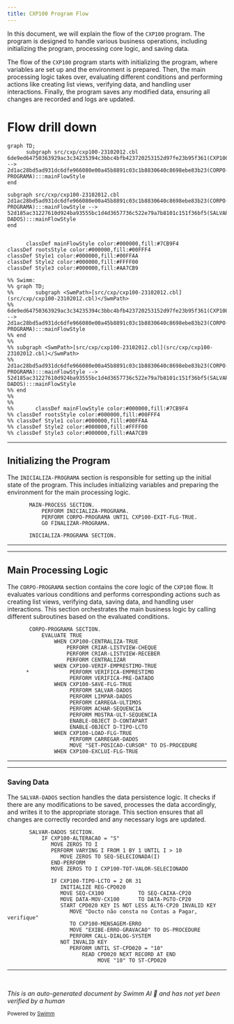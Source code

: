 ```yaml
---
title: CXP100 Program Flow
---
```

In this document, we will explain the flow of the <SwmToken path="src/cxp/cxp100-23102012.cbl" pos="320:9:9" line-data="           PERFORM CORPO-PROGRAMA UNTIL CXP100-EXIT-FLG-TRUE.">`CXP100`</SwmToken> program. The program is designed to handle various business operations, including initializing the program, processing core logic, and saving data.

The flow of the <SwmToken path="src/cxp/cxp100-23102012.cbl" pos="320:9:9" line-data="           PERFORM CORPO-PROGRAMA UNTIL CXP100-EXIT-FLG-TRUE.">`CXP100`</SwmToken> program starts with initializing the program, where variables are set up and the environment is prepared. Then, the main processing logic takes over, evaluating different conditions and performing actions like creating list views, verifying data, and handling user interactions. Finally, the program saves any modified data, ensuring all changes are recorded and logs are updated.

# Flow drill down

```mermaid
graph TD;
      subgraph src/cxp/cxp100-23102012.cbl
6de9ed64750363929ac3c34235394c3bbc4bfb423720253152d97fe23b95f361(CXP100):::mainFlowStyle --> 2d1ac28bd5ad931dc6dfe966080e00a45b8891c03c1b8830640c8698ebe83b23(CORPO-PROGRAMA):::mainFlowStyle
end

subgraph src/cxp/cxp100-23102012.cbl
2d1ac28bd5ad931dc6dfe966080e00a45b8891c03c1b8830640c8698ebe83b23(CORPO-PROGRAMA):::mainFlowStyle --> 52d185ac31227610d924ba93555bc1d4d3657736c522e79a7b8101c151f36bf5(SALVAR-DADOS):::mainFlowStyle
end


      classDef mainFlowStyle color:#000000,fill:#7CB9F4
classDef rootsStyle color:#000000,fill:#00FFF4
classDef Style1 color:#000000,fill:#00FFAA
classDef Style2 color:#000000,fill:#FFFF00
classDef Style3 color:#000000,fill:#AA7CB9

%% Swimm:
%% graph TD;
%%       subgraph <SwmPath>[src/cxp/cxp100-23102012.cbl](src/cxp/cxp100-23102012.cbl)</SwmPath>
%% 6de9ed64750363929ac3c34235394c3bbc4bfb423720253152d97fe23b95f361(CXP100):::mainFlowStyle --> 2d1ac28bd5ad931dc6dfe966080e00a45b8891c03c1b8830640c8698ebe83b23(CORPO-PROGRAMA):::mainFlowStyle
%% end
%% 
%% subgraph <SwmPath>[src/cxp/cxp100-23102012.cbl](src/cxp/cxp100-23102012.cbl)</SwmPath>
%% 2d1ac28bd5ad931dc6dfe966080e00a45b8891c03c1b8830640c8698ebe83b23(CORPO-PROGRAMA):::mainFlowStyle --> 52d185ac31227610d924ba93555bc1d4d3657736c522e79a7b8101c151f36bf5(SALVAR-DADOS):::mainFlowStyle
%% end
%% 
%% 
%%       classDef mainFlowStyle color:#000000,fill:#7CB9F4
%% classDef rootsStyle color:#000000,fill:#00FFF4
%% classDef Style1 color:#000000,fill:#00FFAA
%% classDef Style2 color:#000000,fill:#FFFF00
%% classDef Style3 color:#000000,fill:#AA7CB9
```

<SwmSnippet path="/src/cxp/cxp100-23102012.cbl" line="318">

---

## Initializing the Program

The <SwmToken path="src/cxp/cxp100-23102012.cbl" pos="319:3:5" line-data="           PERFORM INICIALIZA-PROGRAMA.">`INICIALIZA-PROGRAMA`</SwmToken> section is responsible for setting up the initial state of the program. This includes initializing variables and preparing the environment for the main processing logic.

```cobol
       MAIN-PROCESS SECTION.
           PERFORM INICIALIZA-PROGRAMA.
           PERFORM CORPO-PROGRAMA UNTIL CXP100-EXIT-FLG-TRUE.
           GO FINALIZAR-PROGRAMA.

       INICIALIZA-PROGRAMA SECTION.
```

---

</SwmSnippet>

<SwmSnippet path="/src/cxp/cxp100-23102012.cbl" line="574">

---

## Main Processing Logic

The <SwmToken path="src/cxp/cxp100-23102012.cbl" pos="574:1:3" line-data="       CORPO-PROGRAMA SECTION.">`CORPO-PROGRAMA`</SwmToken> section contains the core logic of the <SwmToken path="src/cxp/cxp100-23102012.cbl" pos="576:3:3" line-data="               WHEN CXP100-CENTRALIZA-TRUE">`CXP100`</SwmToken> flow. It evaluates various conditions and performs corresponding actions such as creating list views, verifying data, saving data, and handling user interactions. This section orchestrates the main business logic by calling different subroutines based on the evaluated conditions.

```cobol
       CORPO-PROGRAMA SECTION.
           EVALUATE TRUE
               WHEN CXP100-CENTRALIZA-TRUE
                   PERFORM CRIAR-LISTVIEW-CHEQUE
                   PERFORM CRIAR-LISTVIEW-RECEBER
                   PERFORM CENTRALIZAR
               WHEN CXP100-VERIF-EMPRESTIMO-TRUE
      *             PERFORM VERIFICA-EMPRESTIMO
                    PERFORM VERIFICA-PRE-DATADO
               WHEN CXP100-SAVE-FLG-TRUE
                    PERFORM SALVAR-DADOS
                    PERFORM LIMPAR-DADOS
                    PERFORM CARREGA-ULTIMOS
                    PERFORM ACHAR-SEQUENCIA
                    PERFORM MOSTRA-ULT-SEQUENCIA
                    ENABLE-OBJECT D-CONTAPART
                    ENABLE-OBJECT D-TIPO-LCTO
               WHEN CXP100-LOAD-FLG-TRUE
                    PERFORM CARREGAR-DADOS
                    MOVE "SET-POSICAO-CURSOR" TO DS-PROCEDURE
               WHEN CXP100-EXCLUI-FLG-TRUE
```

---

</SwmSnippet>

<SwmSnippet path="/src/cxp/cxp100-23102012.cbl" line="2098">

---

### Saving Data

The <SwmToken path="src/cxp/cxp100-23102012.cbl" pos="2098:1:3" line-data="       SALVAR-DADOS SECTION.">`SALVAR-DADOS`</SwmToken> section handles the data persistence logic. It checks if there are any modifications to be saved, processes the data accordingly, and writes it to the appropriate storage. This section ensures that all changes are correctly recorded and any necessary logs are updated.

```cobol
       SALVAR-DADOS SECTION.
           IF CXP100-ALTERACAO = "S"
              MOVE ZEROS TO I
              PERFORM VARYING I FROM 1 BY 1 UNTIL I > 10
                 MOVE ZEROS TO SEQ-SELECIONADA(I)
              END-PERFORM
              MOVE ZEROS TO I CXP100-TOT-VALOR-SELECIONADO

              IF CXP100-TIPO-LCTO = 2 OR 31
                 INITIALIZE REG-CPD020
                 MOVE SEQ-CX100           TO SEQ-CAIXA-CP20
                 MOVE DATA-MOV-CX100      TO DATA-PGTO-CP20
                 START CPD020 KEY IS NOT LESS ALT6-CP20 INVALID KEY
                    MOVE "Docto não consta no Contas a Pagar, verifique"
                    TO CXP100-MENSAGEM-ERRO
                    MOVE "EXIBE-ERRO-GRAVACAO" TO DS-PROCEDURE
                    PERFORM CALL-DIALOG-SYSTEM
                 NOT INVALID KEY
                    PERFORM UNTIL ST-CPD020 = "10"
                        READ CPD020 NEXT RECORD AT END
                             MOVE "10" TO ST-CPD020
```

---

</SwmSnippet>

&nbsp;

*This is an auto-generated document by Swimm AI 🌊 and has not yet been verified by a human*

<SwmMeta version="3.0.0" repo-id="Z2l0aHViJTNBJTNBa2VsbG8lM0ElM0Fzd2ltbWlv" repo-name="kello"><sup>Powered by [Swimm](/)</sup></SwmMeta>
